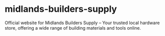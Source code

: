 # midlands-builders-supply
Official website for Midlands Builders Supply – Your trusted local hardware store, offering a wide range of building materials and tools online.
